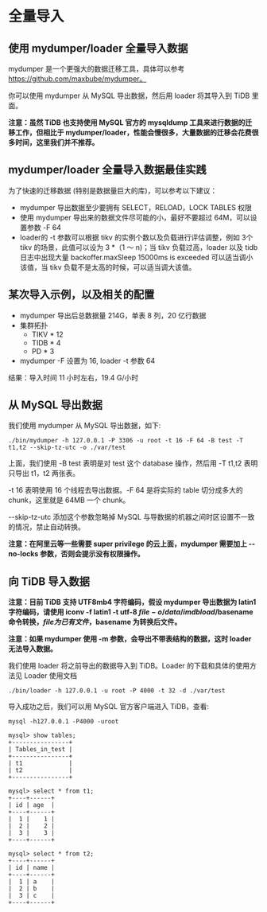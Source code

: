 # 全量导入
## 使用 mydumper/loader 全量导入数据
mydumper 是一个更强大的数据迁移工具，具体可以参考 https://github.com/maxbube/mydumper。

你可以使用 mydumper 从 MySQL 导出数据，然后用 loader 将其导入到 TiDB 里面。

**注意：虽然 TiDB 也支持使用 MySQL 官方的 mysqldump 工具来进行数据的迁移工作，但相比于 mydumper/loader，性能会慢很多，大量数据的迁移会花费很多时间，这里我们并不推荐。**

## mydumper/loader 全量导入数据最佳实践
为了快速的迁移数据 (特别是数据量巨大的库)，可以参考以下建议：

- mydumper 导出数据至少要拥有 SELECT，RELOAD，LOCK TABLES 权限
- 使用 mydumper 导出来的数据文件尽可能的小，最好不要超过 64M，可以设置参数 -F 64
- loader的 -t 参数可以根据 tikv 的实例个数以及负载进行评估调整，例如 3个 tikv 的场景，此值可以设为 3 *（1 ～ n)；当 tikv 负载过高，loader 以及 tidb 日志中出现大量 backoffer.maxSleep 15000ms is exceeded 可以适当调小该值，当 tikv 负载不是太高的时候，可以适当调大该值。

## 某次导入示例，以及相关的配置
- mydumper 导出后总数据量 214G，单表 8 列，20 亿行数据
- 集群拓扑
  - TIKV * 12
  - TIDB * 4
  - PD * 3
- mydumper -F 设置为 16, loader -t 参数 64

结果：导入时间 11 小时左右，19.4 G/小时

## 从 MySQL 导出数据
我们使用 mydumper 从 MySQL 导出数据，如下:

```
./bin/mydumper -h 127.0.0.1 -P 3306 -u root -t 16 -F 64 -B test -T t1,t2 --skip-tz-utc -o ./var/test
```
上面，我们使用 -B test 表明是对 test 这个 database 操作，然后用 -T t1,t2 表明只导出 t1，t2 两张表。

-t 16 表明使用 16 个线程去导出数据。-F 64 是将实际的 table 切分成多大的 chunk，这里就是 64MB 一个 chunk。

--skip-tz-utc 添加这个参数忽略掉 MySQL 与导数据的机器之间时区设置不一致的情况，禁止自动转换。

**注意：在阿里云等一些需要 super privilege 的云上面，mydumper 需要加上 --no-locks 参数，否则会提示没有权限操作。**

## 向 TiDB 导入数据
**注意：目前 TiDB 支持 UTF8mb4 字符编码，假设 mydumper 导出数据为 latin1 字符编码，请使用 iconv -f latin1 -t utf-8 $file -o /data/imdbload/$basename 命令转换，$file 为已有文件，$basename 为转换后文件。**

**注意：如果 mydumper 使用 -m 参数，会导出不带表结构的数据，这时 loader 无法导入数据。**

我们使用 loader 将之前导出的数据导入到 TiDB。Loader 的下载和具体的使用方法见 Loader 使用文档

```
./bin/loader -h 127.0.0.1 -u root -P 4000 -t 32 -d ./var/test
```

导入成功之后，我们可以用 MySQL 官方客户端进入 TiDB，查看:

```
mysql -h127.0.0.1 -P4000 -uroot

mysql> show tables;
+----------------+
| Tables_in_test |
+----------------+
| t1             |
| t2             |
+----------------+

mysql> select * from t1;
+----+------+
| id | age  |
+----+------+
|  1 |    1 |
|  2 |    2 |
|  3 |    3 |
+----+------+

mysql> select * from t2;
+----+------+
| id | name |
+----+------+
|  1 | a    |
|  2 | b    |
|  3 | c    |
+----+------+
```

